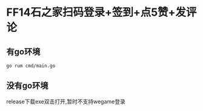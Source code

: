 # FF14石之家扫码登录+签到+点5赞+发评论
## 有go环境
```
go rum cmd/main.go
```
## 没有go环境
release下载exe双击打开,暂时不支持wegame登录
